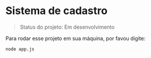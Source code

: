 # Sistema de cadastro

> Status do projeto: Em desenvolvimento

Para rodar esse projeto em sua máquina, por favou digite:

```
node app.js
```
